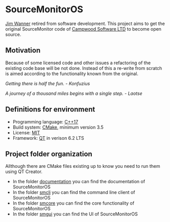 # SourceMonitorOS

[Jim Wanner][wannerjim] retired from software development. This project aims to get the original SourceMonitor code of [Campwood Software LTD][campwoodsw] to become open source.

## Motivation

Because of some licensed code and other issues a refactoring of the existing code base will be not done. Instead of this a re-write from scratch is aimed according to the functionality known from the original.

_Getting there is half the fun. - Konfuzius_

_A journey of a thousand miles begins with a single step. - Laotse_

## Definitions for environment

- Programming language: [C++17][cpp17]
- Build system: [CMake][cmake], minimum version 3.5
- License: [MIT][licensemit]
- Framework: [QT][qt] in verison 6.2 LTS

## Project folder organization

Allthough there are CMake files existing up to know you need to run them using QT Creator.

- In the folder [documentation][folder_documentation] you can find the documentation of SourceMonitorOS
- In the folder [smcli][folder_smcli] you can find the command line client of SourceMonitorOS
- In the folder [smcore][folder_smcore] you can find the core functionality of SourceMonitorOS
- In the folder [smgui][folder_smgui] you can find the UI of SourceMonitorOS

[campwoodsw]: https://www.campwoodsw.com/sourcemonitor.html
[cmake]: https://www.cmake.org
[cpp17]: https://en.wikipedia.org/wiki/C%2B%2B17
[folder_documentation]: ./documentation/readme.md
[folder_smcli]: ./smcli/readme.md
[folder_smcore]: ./smcore/readme.md
[folder_smgui]: ./smgui/readme.md
[licensemit]: https://opensource.org/licenses/MIT
[qt]: https://www.qt.io/
[wannerjim]: https://campwoodsw.com/emcomp/about-us/
